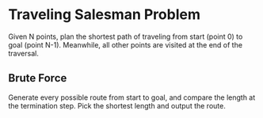 # Traveling Salesman Problem
Given N points, plan the shortest path of traveling from start (point 0) to goal (point N-1). Meanwhile, all other points are visited at the end of the traversal.

## Brute Force
Generate every possible route from start to goal, and compare the length at the termination step. Pick the shortest length and output the route.
